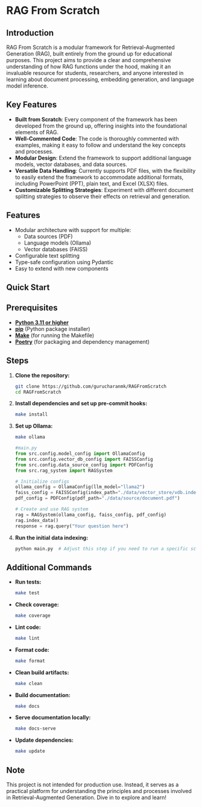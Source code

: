 # RAG From Scratch

## Introduction

RAG From Scratch is a modular framework for Retrieval-Augmented Generation (RAG), built entirely from the ground up for educational purposes. This project aims to provide a clear and comprehensive understanding of how RAG functions under the hood, making it an invaluable resource for students, researchers, and anyone interested in learning about document processing, embedding generation, and language model inference.

## Key Features

- **Built from Scratch**: Every component of the framework has been developed from the ground up, offering insights into the foundational elements of RAG.
- **Well-Commented Code**: The code is thoroughly commented with examples, making it easy to follow and understand the key concepts and processes.
- **Modular Design**: Extend the framework to support additional language models, vector databases, and data sources.
- **Versatile Data Handling**: Currently supports PDF files, with the flexibility to easily extend the framework to accommodate additional formats, including PowerPoint (PPT), plain text, and Excel (XLSX) files.
- **Customizable Splitting Strategies**: Experiment with different document splitting strategies to observe their effects on retrieval and generation.

## Features
- Modular architecture with support for multiple:
  - Data sources (PDF)
  - Language models (Ollama)
  - Vector databases (FAISS)
- Configurable text splitting
- Type-safe configuration using Pydantic
- Easy to extend with new components

## Quick Start

## Prerequisites

- **[Python 3.11 or higher](https://www.python.org)**
- **[pip](https://pypi.org/project/pip/)** (Python package installer)
- **[Make](https://www.gnu.org/software/make/)** (for running the Makefile)
- **[Poetry](https://python-poetry.org)** (for packaging and dependency management)

## Steps

1. **Clone the repository:**
   ```bash
   git clone https://github.com/gurucharanmk/RAGFromScratch
   cd RAGFromScratch
   ```

2. **Install dependencies and set up pre-commit hooks:**
   ```bash
   make install
   ```

3. **Set up Ollama:**
   ```bash
   make ollama
   ```

    ```python
    #main.py
    from src.config.model_config import OllamaConfig
    from src.config.vector_db_config import FAISSConfig
    from src.config.data_source_config import PDFConfig
    from src.rag_system import RAGSystem
    
    # Initialize configs
    ollama_config = OllamaConfig(llm_model="llama2")
    faiss_config = FAISSConfig(index_path="./data/vector_store/vdb.index")
    pdf_config = PDFConfig(pdf_path="./data/source/document.pdf")
    
    # Create and use RAG system
    rag = RAGSystem(ollama_config, faiss_config, pdf_config)
    rag.index_data()
    response = rag.query("Your question here")
    ```

4. **Run the initial data indexing:**
   ```bash
   python main.py  # Adjust this step if you need to run a specific script.
   ```

## Additional Commands

- **Run tests:**
  ```bash
  make test
  ```

- **Check coverage:**
  ```bash
  make coverage
  ```

- **Lint code:**
  ```bash
  make lint
  ```

- **Format code:**
  ```bash
  make format
  ```

- **Clean build artifacts:**
  ```bash
  make clean
  ```

- **Build documentation:**
  ```bash
  make docs
  ```

- **Serve documentation locally:**
  ```bash
  make docs-serve
  ```

- **Update dependencies:**
  ```bash
  make update
  ```

## Note

This project is not intended for production use. Instead, it serves as a practical platform for understanding the principles and processes involved in Retrieval-Augmented Generation. Dive in to explore and learn!